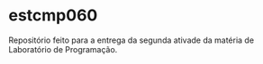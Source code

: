 # estcmp060

Repositório feito para a entrega da segunda ativade
da matéria de Laboratório de Programação.
